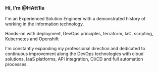 ### Hi, I’m @HAtt1la

I'm an Experienced Solution Engineer with a demonstrated history of working in the information technology. 

Hands-on with deployment, DevOps principles, terraform, IaC, scripting, Kubernetes and Openshift

I'm constantly expanding my professional direction and dedicated to continuous improvement along the DevOps technologies with cloud solutions, IaaS platforms, API integration, CI/CD and full automation processes.
